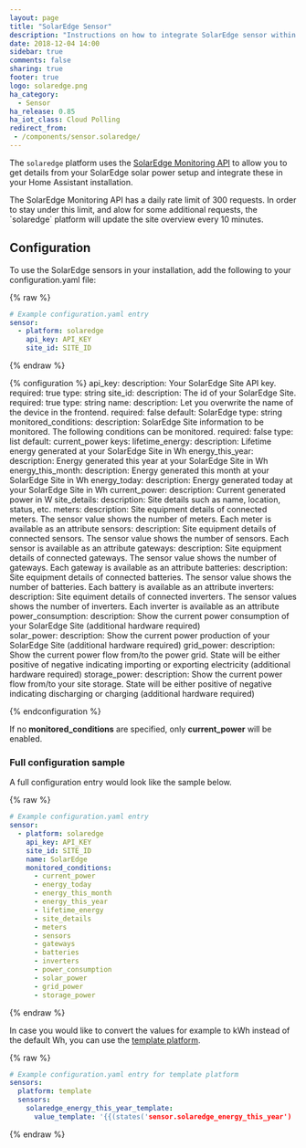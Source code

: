 ```yaml
---
layout: page
title: "SolarEdge Sensor"
description: "Instructions on how to integrate SolarEdge sensor within Home Assistant."
date: 2018-12-04 14:00
sidebar: true
comments: false
sharing: true
footer: true
logo: solaredge.png
ha_category:
  - Sensor
ha_release: 0.85
ha_iot_class: Cloud Polling
redirect_from:
 - /components/sensor.solaredge/
---
```


The `solaredge` platform uses the [SolarEdge Monitoring API](https://www.solaredge.com/sites/default/files/se_monitoring_api.pdf) to allow you to get details from your SolarEdge solar power setup and integrate these in your Home Assistant installation.

<p class='note'>
The SolarEdge Monitoring API has a daily rate limit of 300 requests. In order to stay under this limit, and alow for some additional requests, the `solaredge` platform will update the site overview every 10 minutes.
</p>

## Configuration

To use the SolarEdge sensors in your installation, add the following to your configuration.yaml file:

{% raw %}
```yaml
# Example configuration.yaml entry
sensor:
  - platform: solaredge
    api_key: API_KEY
    site_id: SITE_ID
```
{% endraw %}

{% configuration %}
api_key:
  description: Your SolarEdge Site API key.
  required: true
  type: string
site_id:
  description: The id of your SolarEdge Site.
  required: true
  type: string
name:
  description: Let you overwrite the name of the device in the frontend.
  required: false
  default: SolarEdge
  type: string
monitored_conditions:
  description: SolarEdge Site information to be monitored. The following conditions can be monitored.
  required: false
  type: list
  default: current_power
  keys:
    lifetime_energy:
      description: Lifetime energy generated at your SolarEdge Site in Wh
    energy_this_year:
      description: Energy generated this year at your SolarEdge Site in Wh
    energy_this_month:
      description: Energy generated this month at your SolarEdge Site in Wh
    energy_today:
      description: Energy generated today at your SolarEdge Site in Wh
    current_power:
      description: Current generated power in W
    site_details:
      description: Site details such as name, location, status, etc.
    meters:
      description: Site equipment details of connected meters. The sensor value shows the number of meters. Each meter is available as an attribute
    sensors:
      description: Site equipment details of connected sensors. The sensor value shows the number of sensors. Each sensor is available as an attribute
    gateways:
      description: Site equipment details of connected gateways. The sensor value shows the number of gateways. Each gateway is available as an attribute
    batteries:
      description: Site equipment details of connected batteries. The sensor value shows the number of batteries. Each battery is available as an attribute
    inverters:
      description: Site equiment details of connected inverters. The sensor values shows the number of inverters. Each inverter is available as an attribute
    power_consumption:
      description: Show the current power consumption of your SolarEdge Site (additional hardware required)  
    solar_power:
      description: Show the current power production of your SolarEdge Site (additional hardware required)
    grid_power:
      description: Show the current power flow from/to the power grid. State will be either positive of negative indicating importing or exporting electricity (additional hardware required)
    storage_power:
      description: Show the current power flow from/to your site storage. State will be either positive of negative indicating discharging or charging (additional hardware required)

{% endconfiguration %}

If no **monitored_conditions** are specified, only **current_power** will be enabled.

### Full configuration sample

A full configuration entry would look like the sample below.

{% raw %}
```yaml
# Example configuration.yaml entry
sensor:
  - platform: solaredge
    api_key: API_KEY
    site_id: SITE_ID
    name: SolarEdge
    monitored_conditions:
      - current_power
      - energy_today
      - energy_this_month
      - energy_this_year
      - lifetime_energy
      - site_details
      - meters
      - sensors
      - gateways
      - batteries
      - inverters
      - power_consumption
      - solar_power
      - grid_power
      - storage_power
```
{% endraw %}

In case you would like to convert the values for example to kWh instead of the default Wh, you can use the [template platform](/components/sensor.template/).

{% raw %}
```yaml
# Example configuration.yaml entry for template platform
sensors:
  platform: template
  sensors:
    solaredge_energy_this_year_template:
      value_template: '{{(states('sensor.solaredge_energy_this_year') | float / 1000) | round(2)}}'
```
{% endraw %}
